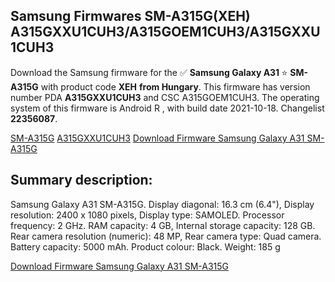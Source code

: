 <h2>Samsung Firmwares SM-A315G(XEH) A315GXXU1CUH3/A315GOEM1CUH3/A315GXXU1CUH3</h2>
Download the Samsung firmware for the ✅ <strong>Samsung Galaxy A31 </strong> ⭐ <strong>SM-A315G</strong> with product code <strong>XEH</strong> <strong> from Hungary</strong>. This firmware has version number PDA <strong>A315GXXU1CUH3</strong> and CSC A315GOEM1CUH3. The operating system of this firmware is Android R , with build date 2021-10-18. Changelist <strong>22356087</strong>.


[SM-A315G](https://samfirm.shop/samsung/model/SM-A315G)
[A315GXXU1CUH3](https://samfirm.shop/samsung/pda/A315GXXU1CUH3)
[Download Firmware Samsung Galaxy A31 SM-A315G](https://samfirm.shop/samsung/firmware/466011)
<h2>Summary description:</h2>
<p>Samsung Galaxy A31 SM-A315G. Display diagonal: 16.3 cm (6.4"), Display resolution: 2400 x 1080 pixels, Display type: SAMOLED. Processor frequency: 2 GHz. RAM capacity: 4 GB, Internal storage capacity: 128 GB. Rear camera resolution (numeric): 48 MP, Rear camera type: Quad camera. Battery capacity: 5000 mAh. Product colour: Black. Weight: 185 g</p>


[Download Firmware Samsung Galaxy A31 SM-A315G](https://samfirm.shop/samsung/firmware/466011)
